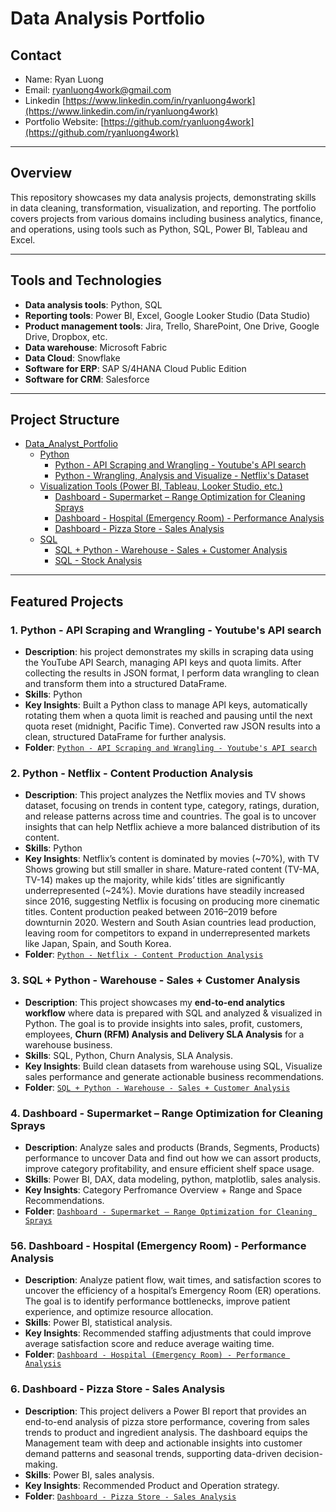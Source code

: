 # Data Analysis Portfolio

## Contact

- Name: Ryan Luong
- Email: [ryanluong4work@gmail.com](mailto:ryanluong4work@gmail.com)
- Linkedin [https://www.linkedin.com/in/ryanluong4work](https://www.linkedin.com/in/ryanluong4work)
- Portfolio Website: [https://github.com/ryanluong4work](https://github.com/ryanluong4work)

---

## Overview
This repository showcases my data analysis projects, demonstrating skills in data cleaning, transformation, visualization, and reporting. The portfolio covers projects from various domains including business analytics, finance, and operations, using tools such as Python, SQL, Power BI, Tableau and Excel.

---

## Tools and Technologies
- **Data analysis tools**: Python, SQL
- **Reporting tools**: Power BI, Excel, Google Looker Studio (Data Studio)
- **Product management tools**: Jira, Trello, SharePoint, One Drive, Google Drive, Dropbox, etc.
- **Data warehouse**: Microsoft Fabric
- **Data Cloud**: Snowflake
- **Software for ERP**: SAP S/4HANA Cloud Public Edition
-	**Software for CRM**: Salesforce

---

## Project Structure
 - [Data_Analyst_Portfolio](https://github.com/RyanLuong4work/Data_Analyst_Portfolio)
    - [Python](https://github.com/RyanLuong4work/Data_Analyst_Portfolio/tree/main/Python)
      - [Python - API Scraping and Wrangling - Youtube's API search](https://github.com/RyanLuong4work/Data_Analyst_Portfolio/tree/main/Python/Python%20-%20API%20Scraping%20and%20Wrangling%20-%20Youtube's%20API%20search)
      - [Python - Wrangling, Analysis and Visualize - Netflix's Dataset](https://github.com/RyanLuong4work/Data_Analyst_Portfolio/tree/main/Python/Python%20-%20Wrangling%2C%20Analysis%20and%20Visualize%20-%20Netflix's%20Dataset)
    - [Visualization Tools (Power BI, Tableau, Looker Studio, etc.)](https://github.com/RyanLuong4work/Data_Analyst_Portfolio/tree/main/Visualization%20Tools%20(Power%20BI%2C%20Tableau%2C%20Looker%20Studio%2C%20etc.))
      - [Dashboard - Supermarket – Range Optimization for Cleaning Sprays](https://github.com/RyanLuong4work/Data_Analyst_Portfolio/tree/main/Visualization%20Tools%20(Power%20BI%2C%20Tableau%2C%20Looker%20Studio%2C%20etc.)/Dashboard%20-%20%20Supermarket%20–%20Range%20Optimization%20for%20Cleaning%20Sprays)
      - [Dashboard - Hospital (Emergency Room) - Performance Analysis](https://github.com/RyanLuong4work/Data_Analyst_Portfolio/tree/main/Visualization%20Tools%20(Power%20BI%2C%20Tableau%2C%20Looker%20Studio%2C%20etc.)/Dashboard%20-%20Hospital%20(Emergency%20Room)%20-%20Performance%20Analysis)
      - [Dashboard - Pizza Store - Sales Analysis](https://github.com/RyanLuong4work/Data_Analyst_Portfolio/tree/main/Visualization%20Tools%20(Power%20BI%2C%20Tableau%2C%20Looker%20Studio%2C%20etc.)/Dashboard%20-%20Pizza%20Store%20-%20Sales%20Analysis)
    - [SQL](https://github.com/RyanLuong4work/Data_Analyst_Portfolio/tree/main/SQL)
      - [SQL + Python - Warehouse - Sales + Customer Analysis](https://github.com/RyanLuong4work/Data_Analyst_Portfolio/tree/main/SQL/SQL%20%2B%20Python%20-%20Warehouse%20-%20Sales%20%2B%20Customer%20Analysis)
      - [SQL - Stock Analysis](https://github.com/RyanLuong4work/Data_Analyst_Portfolio/tree/main/SQL/SQL%20-%20Stock%20analysis)
         
---

## Featured Projects

### 1. Python - API Scraping and Wrangling - Youtube's API search
- **Description**: his project demonstrates my skills in scraping data using the YouTube API Search, managing API keys and quota limits. After collecting the results in JSON format, I perform data wrangling to clean and transform them into a structured DataFrame.
- **Skills**: Python
- **Key Insights**: Built a Python class to manage API keys, automatically rotating them when a quota limit is reached and pausing until the next quota reset (midnight, Pacific Time). Converted raw JSON results into a clean, structured DataFrame for further analysis.
- **Folder**: [`Python - API Scraping and Wrangling - Youtube's API search`](https://github.com/RyanLuong4work/Data_Analyst_Portfolio/tree/main/Python/Python%20-%20API%20Scraping%20and%20Wrangling%20-%20Youtube's%20API%20search)


### 2. Python - Netflix - Content Production Analysis
- **Description**: This project analyzes the Netflix movies and TV shows dataset, focusing on trends in content type, category, ratings, duration, and release patterns across time and countries. The goal is to uncover insights that can help Netflix achieve a more balanced distribution of its content.
- **Skills**: Python
- **Key Insights**: Netflix’s content is dominated by movies (~70%), with TV Shows growing but still smaller in share. Mature-rated content (TV-MA, TV-14) makes up the majority, while kids’ titles are significantly underrepresented (~24%). Movie durations have steadily increased since 2016, suggesting Netflix is focusing on producing more cinematic titles. Content production peaked between 2016–2019 before downturnin 2020. Western and South Asian countries lead production, leaving room for competitors to expand in underrepresented markets like Japan, Spain, and South Korea.
- **Folder**: [`Python - Netflix - Content Production Analysis`](https://github.com/RyanLuong4work/Data_Analyst_Portfolio/tree/main/Python%20-%20Netflix%20-%20Content%20Production%20Analysis)

### 3. SQL + Python - Warehouse - Sales + Customer Analysis
- **Description**: This project showcases my **end-to-end analytics workflow** where data is prepared with SQL and analyzed & visualized in Python. The goal is to provide insights into sales, profit, customers, employees, **Churn (RFM) Analysis and Delivery SLA Analysis** for a warehouse business.
- **Skills**: SQL, Python, Churn Analysis, SLA Analysis.
- **Key Insights**: Build clean datasets from warehouse using SQL, Visualize sales performance and generate actionable business recommendations.
- **Folder**: [`SQL + Python - Warehouse - Sales + Customer Analysis`](https://github.com/RyanLuong4work/Data_Analysis_Portfolio/tree/170a793459917fda949c35430e18265b54021e0e/SQL%20%2B%20Python%20-%20Warehouse%20-%20Sales%20%2B%20Customer%20Analysis)

### 4. Dashboard - Supermarket – Range Optimization for Cleaning Sprays
- **Description**: Analyze sales and products (Brands, Segments, Products) performance to uncover Data and find out how we can assort products, improve category profitability, and ensure efficient shelf space usage.
- **Skills**: Power BI, DAX, data modeling, python, matplotlib, sales analysis.
- **Key Insights**: Category Perfromance Overview + Range and Space Recommendations.
- **Folder**: [`Dashboard - Supermarket – Range Optimization for Cleaning Sprays`](https://github.com/RyanLuong4work/Data_Analysis_Portfolio/tree/9c03afbb9132716e5360b79efa06278159a9f07d/Dashboard%20-%20%20Supermarket%20%E2%80%93%20Range%20Optimization%20for%20Cleaning%20Sprays)

### 56. Dashboard - Hospital (Emergency Room) - Performance Analysis
- **Description**: Analyze patient flow, wait times, and satisfaction scores to uncover the efficiency of a hospital’s Emergency Room (ER) operations. The goal is to identify performance bottlenecks, improve patient experience, and optimize resource allocation.
- **Skills**: Power BI, statistical analysis.
- **Key Insights**: Recommended staffing adjustments that could improve average satisfaction score and reduce average waiting time.
- **Folder**: [`Dashboard - Hospital (Emergency Room) - Performance Analysis`](https://github.com/RyanLuong4work/Data_Analysis_Portfolio/tree/9c03afbb9132716e5360b79efa06278159a9f07d/Dashboard%20-%20Hospital%20(Emergency%20Room)%20-%20Performance%20Analysis)

### 6. Dashboard - Pizza Store - Sales Analysis
- **Description**: This project delivers a Power BI report that provides an end-to-end analysis of pizza store performance, covering from sales trends to product and ingredient analysis. The dashboard equips the Management team with deep and actionable insights into customer demand patterns and seasonal trends, supporting data-driven decision-making.
- **Skills**: Power BI, sales analysis.
- **Key Insights**: Recommended Product and Operation strategy.
- **Folder**: [`Dashboard - Pizza Store - Sales Analysis`](https://github.com/RyanLuong4work/Data_Analysis_Portfolio/tree/9c03afbb9132716e5360b79efa06278159a9f07d/Dashboard%20-%20Pizza%20Store%20-%20Sales%20Analysis)
